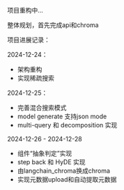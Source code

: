 项目重构中...

整体规划，首先完成api和chroma

项目进展记录：

2024-12-24：
- 架构重构
- 实现稀疏搜索

2024-12-25：
- 完善混合搜索模式
- model generate 支持json mode
- multi-query 和 decomposition 实现

2024-12-26 - 2024-12-28
- 组件“抽象判定”实现
- step back 和 HyDE 实现
- 由langchain_chroma换成chroma
- 实现元数据upload和自动提取元数据